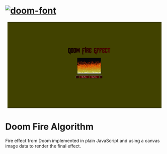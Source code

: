 


<h1  margin="auto" ><a href="https://fontmeme.com/doom-font/"><img src="https://fontmeme.com/permalink/211015/70899727f7c97240063c5f4d37356491.png" alt="doom-font" border="0" ></a></h1>

<p align="center">
  <a href="">
    <img src=".github/Doomfire.gif" width="490">
  </a>
</p>


# Doom Fire Algorithm

Fire effect from Doom implemented in plain JavaScript and using a canvas image data to render the final effect.
